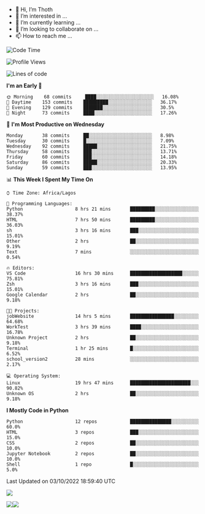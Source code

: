 <!---
thoth2357/thoth2357 is a ✨ special ✨ repository because its `README.md` (this file) appears on your GitHub profile.
You can click the Preview link to take a look at your changes.
--->

- 👋 Hi, I’m Thoth
- 👀 I’m interested in ...
- 🌱 I’m currently learning ...
- 💞️ I’m looking to collaborate on ...
- 📫 How to reach me ...




<!--START_SECTION:waka-->
![Code Time](http://img.shields.io/badge/Code%20Time-1%2C791%20hrs%2040%20mins-blue)

![Profile Views](http://img.shields.io/badge/Profile%20Views-7-blue)

![Lines of code](https://img.shields.io/badge/From%20Hello%20World%20I%27ve%20Written-433%20Thousand%20lines%20of%20code-blue)

**I'm an Early 🐤** 

```text
🌞 Morning    68 commits     ████░░░░░░░░░░░░░░░░░░░░░   16.08% 
🌆 Daytime    153 commits    █████████░░░░░░░░░░░░░░░░   36.17% 
🌃 Evening    129 commits    ███████░░░░░░░░░░░░░░░░░░   30.5% 
🌙 Night      73 commits     ████░░░░░░░░░░░░░░░░░░░░░   17.26%

```
📅 **I'm Most Productive on Wednesday** 

```text
Monday       38 commits     ██░░░░░░░░░░░░░░░░░░░░░░░   8.98% 
Tuesday      30 commits     █░░░░░░░░░░░░░░░░░░░░░░░░   7.09% 
Wednesday    92 commits     █████░░░░░░░░░░░░░░░░░░░░   21.75% 
Thursday     58 commits     ███░░░░░░░░░░░░░░░░░░░░░░   13.71% 
Friday       60 commits     ███░░░░░░░░░░░░░░░░░░░░░░   14.18% 
Saturday     86 commits     █████░░░░░░░░░░░░░░░░░░░░   20.33% 
Sunday       59 commits     ███░░░░░░░░░░░░░░░░░░░░░░   13.95%

```


📊 **This Week I Spent My Time On** 

```text
⌚︎ Time Zone: Africa/Lagos

💬 Programming Languages: 
Python                   8 hrs 21 mins       █████████░░░░░░░░░░░░░░░░   38.37% 
HTML                     7 hrs 50 mins       █████████░░░░░░░░░░░░░░░░   36.03% 
sh                       3 hrs 16 mins       ███░░░░░░░░░░░░░░░░░░░░░░   15.01% 
Other                    2 hrs               ██░░░░░░░░░░░░░░░░░░░░░░░   9.19% 
Text                     7 mins              ░░░░░░░░░░░░░░░░░░░░░░░░░   0.54%

🔥 Editors: 
VS Code                  16 hrs 30 mins      ███████████████████░░░░░░   75.81% 
Zsh                      3 hrs 16 mins       ███░░░░░░░░░░░░░░░░░░░░░░   15.01% 
Google Calendar          2 hrs               ██░░░░░░░░░░░░░░░░░░░░░░░   9.18%

🐱‍💻 Projects: 
jobWebsite               14 hrs 5 mins       ████████████████░░░░░░░░░   64.68% 
WorkTest                 3 hrs 39 mins       ████░░░░░░░░░░░░░░░░░░░░░   16.78% 
Unknown Project          2 hrs               ██░░░░░░░░░░░░░░░░░░░░░░░   9.18% 
Terminal                 1 hr 25 mins        █░░░░░░░░░░░░░░░░░░░░░░░░   6.52% 
school_version2          28 mins             ░░░░░░░░░░░░░░░░░░░░░░░░░   2.17%

💻 Operating System: 
Linux                    19 hrs 47 mins      ██████████████████████░░░   90.82% 
Unknown OS               2 hrs               ██░░░░░░░░░░░░░░░░░░░░░░░   9.18%

```

**I Mostly Code in Python** 

```text
Python                   12 repos            ███████████████░░░░░░░░░░   60.0% 
HTML                     3 repos             ███░░░░░░░░░░░░░░░░░░░░░░   15.0% 
CSS                      2 repos             ██░░░░░░░░░░░░░░░░░░░░░░░   10.0% 
Jupyter Notebook         2 repos             ██░░░░░░░░░░░░░░░░░░░░░░░   10.0% 
Shell                    1 repo              █░░░░░░░░░░░░░░░░░░░░░░░░   5.0%

```



 Last Updated on 03/10/2022 18:59:40 UTC
<!--END_SECTION:waka-->
![](http://github-profile-summary-cards.vercel.app/api/cards/profile-details?username=thoth2357&theme=2077)

![](http://github-profile-summary-cards.vercel.app/api/cards/stats?username=thoth2357&theme=2077)![](http://github-profile-summary-cards.vercel.app/api/cards/productive-time?username=thoth2357&theme=2077&utcOffset=8)
